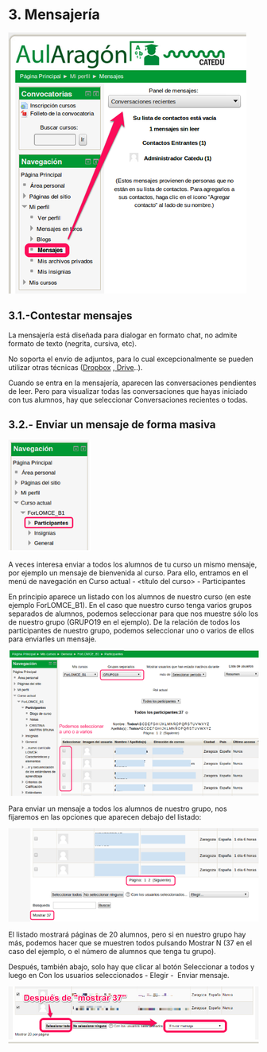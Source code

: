 
# 3. Mensajería

![](img/image08.png)

## 3.1.-Contestar mensajes

La mensajería está diseñada para dialogar en formato chat, no admite formato de texto (negrita, cursiva, etc).

No soporta el envío de adjuntos, para lo cual excepcionalmente se pueden utilizar otras técnicas ([Dropbox](http://www.catedu.es/facilytic/2013/05/16/dropbox/) ,[ Drive](http://www.catedu.es/facilytic/2013/05/30/manual-google-drive/)..).

Cuando se entra en la mensajería, aparecen las conversaciones pendientes de leer. Pero para visualizar todas las conversaciones que hayas iniciado con tus alumnos, hay que seleccionar Conversaciones recientes o todas.

## 3.2.- Enviar un mensaje de forma masiva

![](img/image05.png)

A veces interesa enviar a todos los alumnos de tu curso un mismo mensaje, por ejemplo un mensaje de bienvenida al curso. Para ello, entramos en el menú de navegación en Curso actual - &lt;título del curso&gt; - Participantes

En principio aparece un listado con los alumnos de nuestro curso (en este ejemplo ForLOMCE_B1). En el caso que nuestro curso tenga varios grupos separados de alumnos, podemos seleccionar para que nos muestre sólo los de nuestro grupo (GRUPO19 en el ejemplo). De la relación de todos los participantes de nuestro grupo, podemos seleccionar uno o varios de ellos para enviarles un mensaje.

![](img/image06.png)

Para enviar un mensaje a todos los alumnos de nuestro grupo, nos fijaremos en las opciones que aparecen debajo del listado:

![](img/image10.png)

El listado mostrará páginas de 20 alumnos, pero si en nuestro grupo hay más, podemos hacer que se muestren todos pulsando Mostrar N (37 en el caso del ejemplo, o el número de alumnos que tenga tu grupo).

Después, también abajo, solo hay que clicar al botón Seleccionar a todos y luego en Con los usuarios seleccionados - Elegir -  Enviar mensaje. 

![](img/image09.png)


